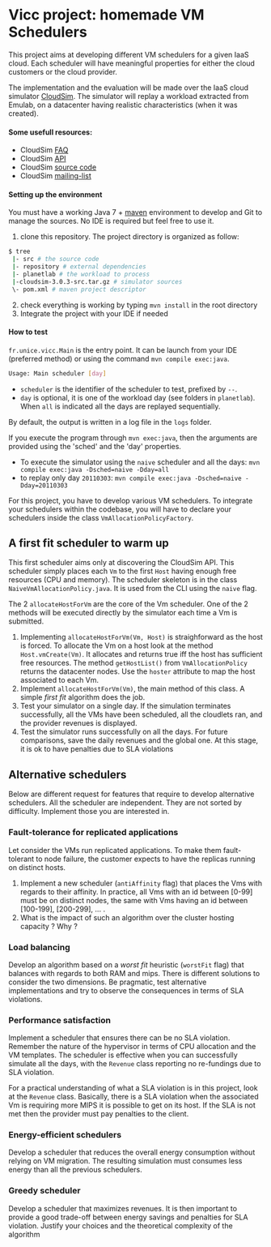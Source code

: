 # Vicc project: homemade VM Schedulers

This project aims at developing different VM schedulers for a given IaaS cloud. Each scheduler will have meaningful properties for either the cloud customers or the cloud provider.

The implementation and the evaluation will be made over the IaaS cloud simulator [CloudSim](http://www.cloudbus.org/cloudsim/). The simulator will replay a workload extracted from Emulab, on a datacenter having realistic characteristics (when it was created). 

#### Some usefull resources:

- CloudSim [FAQ](https://code.google.com/p/cloudsim/wiki/FAQ#Policies_and_algorithms)
- CloudSim [API](http://www.cloudbus.org/cloudsim/doc/api/index.html)
- CloudSim [source code](cloudsim-3.0.3-src.tar.gz)
- CloudSim [mailing-list](https://groups.google.com/forum/#!forum/cloudsim)

#### Setting up the environment

You must have a working Java 7 + [maven](http://maven.apache.org) environment to develop and Git to manage the sources. No IDE is required but feel free to use it.

1. clone this repository. The project directory is organized as follow:
```sh
$ tree
 |- src # the source code
 |- repository # external dependencies
 |- planetlab # the workload to process
 |-cloudsim-3.0.3-src.tar.gz # simulator sources
 \- pom.xml # maven project descriptor
```
2. check everything is working by typing `mvn install` in the root directory
3. Integrate the project with your IDE if needed

#### How to test

`fr.unice.vicc.Main` is the entry point. It can be launch from your IDE (preferred method) or using the command `mvn compile exec:java`.

```sh
Usage: Main scheduler [day]
```

- `scheduler` is the identifier of the scheduler to test, prefixed by `--`.
- `day` is optional, it is one of the workload day (see folders in `planetlab`). When `all` is indicated all the days are replayed sequentially.

By default, the output is written in a log file in the `logs` folder.

If you execute the program through `mvn exec:java`, then the arguments are provided using the 'sched' and the 'day' properties.

- To execute the simulator using the `naive` scheduler and all the days:
`mvn compile exec:java -Dsched=naive -Dday=all`
- to replay only day `20110303`: `mvn compile exec:java -Dsched=naive -Dday=20110303`

For this project, you have to develop various VM schedulers.
To integrate your schedulers within the codebase, you will have to declare your schedulers inside the class `VmAllocationPolicyFactory`.

## A first fit scheduler to warm up

This first scheduler aims only at discovering the CloudSim API. This scheduler simply places each `Vm` to the first `Host` having enough free resources (CPU and memory). The scheduler skeleton is in the class `NaiveVmAllocationPolicy.java`. It is used from the CLI using the `naive` flag.

The 2 `allocateHostForVm` are the core of the Vm scheduler. One of the 2 methods will be executed directly by the simulator each time a Vm is submitted.

1. Implementing `allocateHostForVm(Vm, Host)` is straighforward as the host is forced. To allocate the Vm on a host look at the method `Host.vmCreate(Vm)`. It allocates and returns true iff the host has sufficient free resources. The method `getHostList()` from `VmAllocationPolicy` returns the datacenter nodes. Use the `hoster` attribute to map the host associated to each Vm.
1. Implement `allocateHostForVm(Vm)`, the main method of this class. A simple _first fit_ algorithm does the job.
1. Test your simulator on a single day. If the simulation terminates successfully, all the VMs have been scheduled, all the cloudlets ran, and the provider revenues is displayed.
1. Test the simulator runs successfully on all the days. For future comparisons, save the daily revenues and the global one. At this stage, it is ok to have penalties due to SLA violations
	
## Alternative schedulers

Below are different request for features that require to develop alternative schedulers.
All the scheduler are independent. They are not sorted by difficulty. Implement those you are interested in. 

### Fault-tolerance for replicated applications
Let consider the VMs run replicated applications. To make them fault-tolerant to node failure, the customer expects to have the replicas running on distinct hosts.

1. Implement a new scheduler (`antiAffinity` flag) that places the Vms with regards to their affinity. In practice, all Vms with an id between [0-99] must be on distinct nodes, the same with Vms having an id between [100-199], [200-299], ... .
1. What is the impact of such an algorithm over the cluster hosting capacity ? Why ?
 
### Load balancing

Develop an algorithm based on a _worst fit_ heuristic (`worstFit` flag) that balances with regards to both RAM and mips. There is different solutions to consider the two dimensions. Be pragmatic, test alternative implementations and try to observe the consequences in terms of SLA violations.

### Performance satisfaction

Implement a scheduler that ensures there can be no SLA violation. Remember the nature of the hypervisor in terms of CPU allocation and the VM templates. The scheduler is effective when you can successfully simulate all the days, with the `Revenue` class reporting no re-fundings due to SLA violation.

For a practical understanding of what a SLA violation is in this project, look at the `Revenue` class. Basically, there is a SLA violation when the associated Vm is requiring more MIPS it is possible to get on its host. If the SLA is not met then the provider must pay penalties to the client.

### Energy-efficient schedulers

Develop a scheduler that reduces the overall energy consumption without relying on VM migration. The resulting simulation must consumes less energy than all the previous schedulers.

### Greedy scheduler

Develop a scheduler that maximizes revenues. It is then important to provide a good trade-off between energy savings and penalties for SLA violation. Justify your choices and the theoretical complexity of the algorithm
